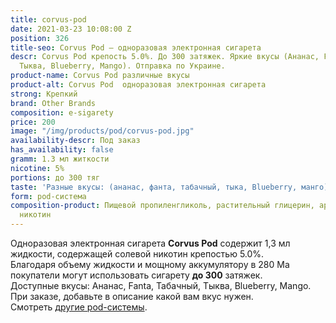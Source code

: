 ```yaml
---
title: corvus-pod
date: 2021-03-23 10:08:00 Z
position: 326
title-seo: Corvus Pod — одноразовая электронная сигарета
descr: Corvus Pod крепость 5.0%. До 300 затяжек. Яркие вкусы (Ананас, Fanta, Табачный,
  Тыква, Blueberry, Mango). Отправка по Украине.
product-name: Corvus Pod различные вкусы
product-alt: Corvus Pod  одноразовая электронная сигарета
strong: Крепкий
brand: Other Brands
composition: e-sigarety
price: 200
image: "/img/products/pod/corvus-pod.jpg"
availability-descr: Под заказ
has_availability: false
gramm: 1.3 мл житкости
nicotine: 5%
portions: до 300 тяг
taste: 'Разные вкусы: (ананас, фанта, табачный, тыка, Blueberry, манго)'
form: pod-система
composition-product: Пищевой пропиленгликоль, растительный глицерин, ароматизатор,
  никотин
---
```


Одноразовая электронная сигарета **Corvus Pod** содержит 1,3 мл жидкости, содержащей солевой никотин крепостью 5.0%.<br>
Благодаря объему жидкости и мощному аккумулятору в 280 Ма покупатели могут использовать сигарету **до 300** затяжек.<br>
Доступные вкусы: Ананас, Fanta, Табачный, Тыква, Blueberry, Mango.
При заказе, добавьте в описание какой вам вкус нужен.<br>
Смотреть [другие pod-системы](/elektronnye-sigarety).